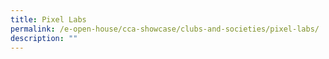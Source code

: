 ```yaml
---
title: Pixel Labs
permalink: /e-open-house/cca-showcase/clubs-and-societies/pixel-labs/
description: ""
---
```

